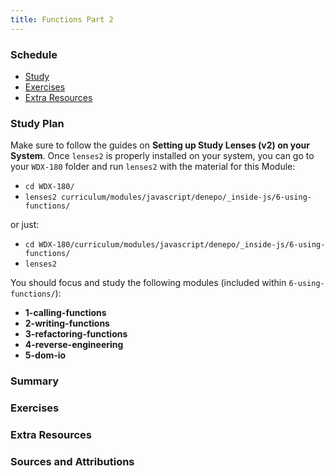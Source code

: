 ```yaml
---
title: Functions Part 2
---
```


### Schedule

  - [Study](#study-plan-NN)
  - [Exercises](#exercises-NN)
  - [Extra Resources](#extra-resources-NN)

### Study Plan

  Make sure to follow the guides on **Setting up Study Lenses (v2) on your System**. Once `lenses2` is properly installed on your system, you can go to your `WDX-180` folder and run `lenses2` with the material for this Module:

  - `cd WDX-180/`
  - `lenses2 curriculum/modules/javascript/denepo/_inside-js/6-using-functions/`

  or just:

  - `cd WDX-180/curriculum/modules/javascript/denepo/_inside-js/6-using-functions/`
  - `lenses2`

  You should focus and study the following modules (included within `6-using-functions/`):

  - **1-calling-functions**
  - **2-writing-functions**
  - **3-refactoring-functions**
  - **4-reverse-engineering**
  - **5-dom-io**

### Summary

### Exercises

  <!-- SGEN:META:PROGRESS:task=Complete the exercises found inside the '1-calling-functions' module -->

  <!-- SGEN:META:PROGRESS:task=Complete the exercises found inside the '3-refactoring-functions' module -->

  <!-- SGEN:META:PROGRESS:task=Complete the exercises found inside the '4-reverse-engineering' module -->

### Extra Resources

### Sources and Attributions